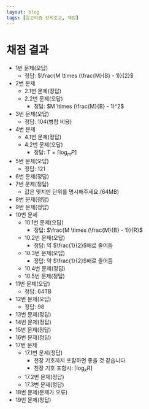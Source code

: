 ```yaml
---
layout: blog
tags: [알고리즘 강의조교, 채점]
---
```

# 채점 결과

- 1번 문제(오답)
    - 정답: $\frac{M \times (\frac{M}{B} - 1)}{2}$
- 2번 문제
    - 2.1번 문제(정답)
    - 2.2번 문제(오답)
        - 정답: $M \times (\frac{M}{B} - 1)^2$
- 3번 문제(오답)
    - 정답: 104(병합 비용)
- 4번 문제
    - 4.1번 문제(정답)
    - 4.2번 문제(오답)
        - 정답: $T = \lceil\log_mP\rceil$
- 5번 문제(오답)
    - 정답: 121
- 6번 문제(정답)
- 7번 문제(정답)
    - 값은 맞지만 단위를 명시해주세요.(64MB)
- 8번 문제(정답)
- 9번 문제(정답)
- 10번 문제
    - 10.1번 문제(오답)
        - 정답: $\frac{M \times (\frac{M}{B} - 1)}{R}$
    - 10.2번 문제(오답)
        - 정답: 약 $\frac{1}{2}$배로 줄어듬
    - 10.3번 문제(오답)
        - 정답: 약 $\frac{1}{2}$배로 줄어듬
    - 10.4번 문제(정답)
    - 10.5번 문제(정답)
- 11번 문제(오답)
    - 정답: 64TB
- 12번 문제(오답)
    - 정답: 98
- 13번 문제(정답)
- 14번 문제(정답)
- 15번 문제(정답)
- 16번 문제(정답)
- 17번 문제
    - 17.1번 문제(정답)
        - 천장 기호까지 포함하면 좋을 것 같습니다.
        - 천장 기호 포함시: $\lceil{\log_k R}\rceil$
    - 17.2번 문제(정답)
    - 17.3번 문제(정답)
- 18번 문제(문제가 오류)
- 19번 문제(정답)